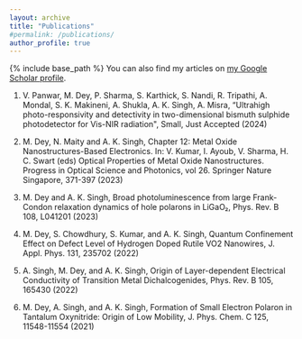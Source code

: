 ```yaml
---
layout: archive
title: "Publications"
#permalink: /publications/
author_profile: true
---
```

{% include base_path %}
You can also find my articles on <a href="{{https://scholar.google.com/citations?user=igEWlvsAAAAJ}}">my Google Scholar profile</a>.

1) V. Panwar, M. Dey, P. Sharma, S. Karthick, S. Nandi, R. Tripathi, A. Mondal, S. K. Makineni, A. Shukla, A. K. Singh, A. Misra, “Ultrahigh photo-responsivity and detectivity in two-dimensional bismuth sulphide photodetector for Vis-NIR radiation", Small, Just Accepted (2024) 

2) M. Dey, N. Maity and A. K. Singh, Chapter 12: Metal Oxide Nanostructures-Based Electronics. In: V. Kumar, I. Ayoub, V. Sharma, H. C. Swart (eds) Optical Properties of Metal Oxide Nanostructures. Progress in Optical Science and Photonics, vol 26. Springer Nature Singapore, 371-397 (2023)

3) M. Dey and A. K. Singh, Broad photoluminescence from large Frank-Condon relaxation dynamics of hole polarons in LiGaO₂,  Phys. Rev. B 108, L041201 (2023)

4) M. Dey, S. Chowdhury, S. Kumar, and A. K. Singh, Quantum Confinement Effect on Defect Level of Hydrogen Doped Rutile VO2 Nanowires, J. Appl. Phys. 131, 235702 (2022)

5) A. Singh, M. Dey, and A. K. Singh, Origin of Layer-dependent Electrical Conductivity of Transition Metal Dichalcogenides, Phys. Rev. B 105, 165430 (2022)

6) M. Dey, A. Singh, and A. K. Singh, Formation of Small Electron Polaron in Tantalum Oxynitride: Origin of Low Mobility, J. Phys. Chem. C 125, 11548-11554 (2021) 

